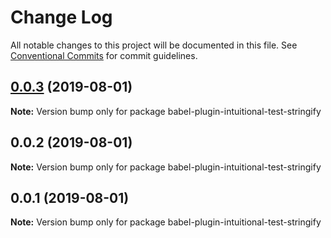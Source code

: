 # Change Log

All notable changes to this project will be documented in this file.
See [Conventional Commits](https://conventionalcommits.org) for commit guidelines.

## [0.0.3](https://github.com/imcuttle/intuitional-test/compare/v0.0.2...v0.0.3) (2019-08-01)

**Note:** Version bump only for package babel-plugin-intuitional-test-stringify

## 0.0.2 (2019-08-01)

**Note:** Version bump only for package babel-plugin-intuitional-test-stringify

## 0.0.1 (2019-08-01)

**Note:** Version bump only for package babel-plugin-intuitional-test-stringify
